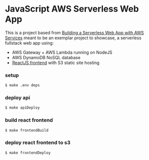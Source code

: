 # JavaScript AWS Serverless Web App

This is a project based from [Building a Serverless Web App with AWS Services](https://www.pluralsight.com/guides/front-end-javascript/building-a-serverless-web-app-on-aws-services) meant to be an exemplar project to showcase, a serverless fullstack web app using:
- AWS Gateway + AWS Lambda running on NodeJS
- AWS DynamoDB NoSQL database
- [ReactJS frontend](https://github.com/eh3rrera/react-app-frontend) with S3 static site hosting

### setup
```bash
$ make .env deps
```

### deploy api
```bash
$ make apiDeploy
```

### build react frontend
```bash
$ make frontendBuild
```

### deploy react frontend to s3
```bash
$ make frontendDeploy
```
